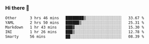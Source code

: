 ### Hi there 👋

<!--
**urzz/urzz** is a ✨ _special_ ✨ repository because its `README.md` (this file) appears on your GitHub profile.

Here are some ideas to get you started:

- 🔭 I’m currently working on ...
- 🌱 I’m currently learning ...
- 👯 I’m looking to collaborate on ...
- 🤔 I’m looking for help with ...
- 💬 Ask me about ...
- 📫 How to reach me: ...
- 😄 Pronouns: ...
- ⚡ Fun fact: ...
-->

<!--START_SECTION:waka-->

```txt
Other      3 hrs 46 mins   ████████▒░░░░░░░░░░░░░░░░   33.67 %
YAML       2 hrs 50 mins   ██████▒░░░░░░░░░░░░░░░░░░   25.31 %
Markdown   1 hr 43 mins    ███▓░░░░░░░░░░░░░░░░░░░░░   15.30 %
INI        1 hr 26 mins    ███▒░░░░░░░░░░░░░░░░░░░░░   12.78 %
Smarty     56 mins         ██░░░░░░░░░░░░░░░░░░░░░░░   08.39 %
```

<!--END_SECTION:waka-->
